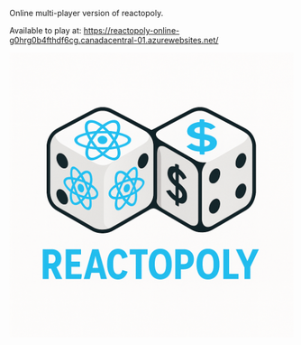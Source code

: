 Online multi-player version of reactopoly.

Available to play at:
https://reactopoly-online-g0hrg0b4fthdf6cg.canadacentral-01.azurewebsites.net/

![Reactopoly Logo](frontend/src/assets/center-logo.png)



